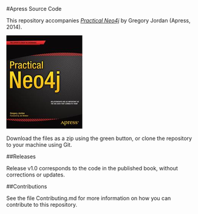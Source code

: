 #Apress Source Code

This repository accompanies [*Practical Neo4j*](http://www.apress.com/9781484200230) by Gregory Jordan (Apress, 2014).

![Cover image](9781484200230.jpg)

Download the files as a zip using the green button, or clone the repository to your machine using Git.

##Releases

Release v1.0 corresponds to the code in the published book, without corrections or updates.

##Contributions

See the file Contributing.md for more information on how you can contribute to this repository.
